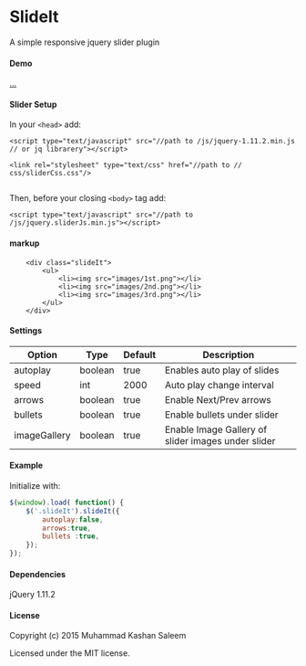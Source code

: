 # SlideIt
A simple responsive jquery slider plugin 
#### Demo

[...]()

#### Slider Setup


In your ```<head>``` add:

````
<script type="text/javascript" src="//path to /js/jquery-1.11.2.min.js // or jq librarery"></script>

<link rel="stylesheet" type="text/css" href="//path to // css/sliderCss.css"/>


````

Then, before your closing ```<body>``` tag add:

```
<script type="text/javascript" src="//path to /js/jquery.sliderJs.min.js"></script>

```

#### markup
```
	<div class="slideIt">
		<ul>
			<li><img src="images/1st.png"></li>
			<li><img src="images/2nd.png"></li>
			<li><img src="images/3rd.png"></li>
		</ul>
	</div>
```
#### Settings

Option | Type | Default | Description
------ | ---- | ------- | -----------
autoplay | boolean | true | Enables auto play of slides 
speed | int  | 2000 | Auto play change interval
arrows | boolean | true | Enable Next/Prev arrows
bullets | boolean | true | Enable bullets under slider
imageGallery | boolean | true | Enable Image Gallery of slider images under slider


#### Example

Initialize with:

```javascript
$(window).load( function() {
	$('.slideIt').slideIt({
		autoplay:false,
		arrows:true,
		bullets :true,
	});
});
 ```

#### Dependencies

jQuery 1.11.2

#### License

Copyright (c) 2015 Muhammad Kashan Saleem

Licensed under the MIT license.
